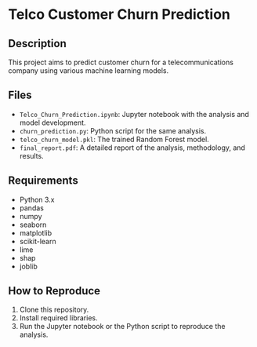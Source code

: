 # Telco Customer Churn Prediction

## Description
This project aims to predict customer churn for a telecommunications company using various machine learning models.

## Files
- `Telco_Churn_Prediction.ipynb`: Jupyter notebook with the analysis and model development.
- `churn_prediction.py`: Python script for the same analysis.
- `telco_churn_model.pkl`: The trained Random Forest model.
- `final_report.pdf`: A detailed report of the analysis, methodology, and results.

## Requirements
- Python 3.x
- pandas
- numpy
- seaborn
- matplotlib
- scikit-learn
- lime
- shap
- joblib

## How to Reproduce
1. Clone this repository.
2. Install required libraries.
3. Run the Jupyter notebook or the Python script to reproduce the analysis.
